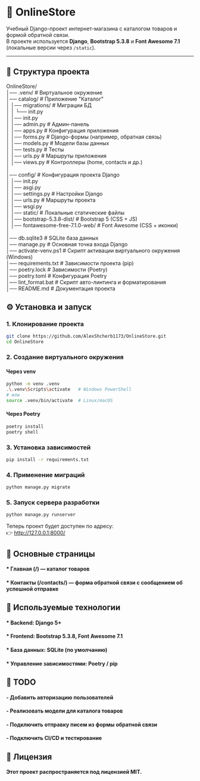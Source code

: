 # 🛒 OnlineStore

Учебный Django-проект интернет-магазина с каталогом товаров и формой обратной связи.  
В проекте используется **Django**, **Bootstrap 5.3.8** и **Font Awesome 7.1** (локальные версии через `/static`).  

---

## 📂 Структура проекта
OnlineStore/  
│── .venv/ # Виртуальное окружение  
│── catalog/ # Приложение "Каталог"  
│ │── migrations/ # Миграции БД  
│ │ └── init.py  
│ │── init.py  
│ │── admin.py # Админ-панель  
│ │── apps.py # Конфигурация приложения  
│ │── forms.py # Django-формы (например, обратная связь)  
│ │── models.py # Модели базы данных  
│ │── tests.py # Тесты  
│ │── urls.py # Маршруты приложения  
│ │── views.py # Контроллеры (home, contacts и др.)  
│  
│── config/ # Конфигурация проекта Django  
│ │── init.py  
│ │── asgi.py  
│ │── settings.py # Настройки Django  
│ │── urls.py # Маршруты проекта  
│ │── wsgi.py  
│
│── static/ # Локальные статические файлы  
│ │── bootstrap-5.3.8-dist/ # Bootstrap 5 (CSS + JS)  
│ │── fontawesome-free-7.1.0-web/ # Font Awesome (CSS + иконки)  
│  
│── db.sqlite3 # SQLite база данных  
│── manage.py # Основная точка входа Django  
│── activate-venv.ps1 # Скрипт активации виртуального окружения (Windows)  
│── requirements.txt # Зависимости проекта (pip)  
│── poetry.lock # Зависимости (Poetry)  
│── poetry.toml # Конфигурация Poetry  
│── lint_format.bat # Скрипт авто-линтинга и форматирования  
│── README.md # Документация проекта  
## ⚙️ Установка и запуск

### 1. Клонирование проекта
```bash
git clone https://github.com/AlexShcherb1173/OnlineStore.git
cd OnlineStore 
```
### 2. Создание виртуального окружения
#### Через venv
```bash
python -m venv .venv
.\.venv\Scripts\activate   # Windows PowerShell
# или
source .venv/bin/activate  # Linux/macOS
```
#### Через Poetry
```bash
poetry install
poetry shell
```
### 3. Установка зависимостей
```bash
pip install -r requirements.txt
```
### 4. Применение миграций
```bash
python manage.py migrate
```
### 5. Запуск сервера разработки
```bash
python manage.py runserver
```
Теперь проект будет доступен по адресу:  
👉 http://127.0.0.1:8000/

## 📌 Основные страницы

#### * Главная (/) — каталог товаров

#### * Контакты (/contacts/) — форма обратной связи с сообщением об успешной отправке

## 🎨 Используемые технологии

#### * Backend: Django 5+

#### * Frontend: Bootstrap 5.3.8, Font Awesome 7.1

#### * База данных: SQLite (по умолчанию)

#### * Управление зависимостями: Poetry / pip

## 🚀 TODO

 #### - Добавить авторизацию пользователей

 #### - Реализовать модели для каталога товаров

 #### - Подключить отправку писем из формы обратной связи

 #### - Подключить CI/CD и тестирование

## 📄 Лицензия

#### Этот проект распространяется под лицензией MIT.


